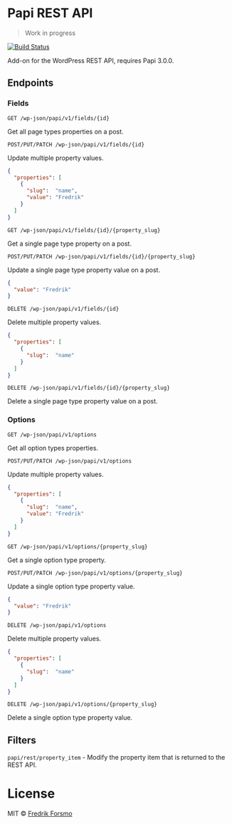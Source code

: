 # Papi REST API

> Work in progress

[![Build Status](https://travis-ci.org/wp-papi/papi-rest-api.svg?branch=master)](https://travis-ci.org/wp-papi/papi-rest-api)

Add-on for the WordPress REST API, requires Papi 3.0.0.

## Endpoints

### Fields

`GET /wp-json/papi/v1/fields/{id}`

Get all page types properties on a post.

`POST/PUT/PATCH /wp-json/papi/v1/fields/{id}`

Update multiple property values.

```json
{
  "properties": [
    {
      "slug":  "name",
      "value": "Fredrik"
    }
  ]
}
```

`GET /wp-json/papi/v1/fields/{id}/{property_slug}`

Get a single page type property on a post.

`POST/PUT/PATCH /wp-json/papi/v1/fields/{id}/{property_slug}`

Update a single page type property value on a post.

```json
{
  "value": "Fredrik"
}
```

`DELETE /wp-json/papi/v1/fields/{id}`

Delete multiple property values.

```json
{
  "properties": [
    {
      "slug":  "name"
    }
  ]
}
```

`DELETE /wp-json/papi/v1/fields/{id}/{property_slug}`

Delete a single page type property value on a post.

### Options

`GET /wp-json/papi/v1/options`

Get all option types properties.

`POST/PUT/PATCH /wp-json/papi/v1/options`

Update multiple property values.

```json
{
  "properties": [
    {
      "slug":  "name",
      "value": "Fredrik"
    }
  ]
}
```

`GET /wp-json/papi/v1/options/{property_slug}`

Get a single option type property.

`POST/PUT/PATCH /wp-json/papi/v1/options/{property_slug}`

Update a single option type property value.

```json
{
  "value": "Fredrik"
}
```

`DELETE /wp-json/papi/v1/options`

Delete multiple property values.

```json
{
  "properties": [
    {
      "slug":  "name"
    }
  ]
}
```

`DELETE /wp-json/papi/v1/options/{property_slug}`

Delete a single option type property value.

## Filters

`papi/rest/property_item` - Modify the property item that is returned to the REST API.

# License

MIT © [Fredrik Forsmo](https://github.com/frozzare)
